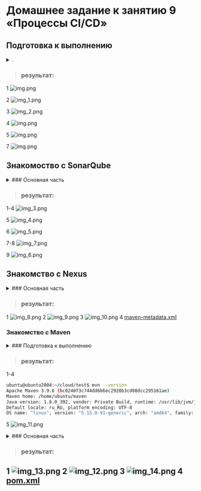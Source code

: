 # Домашнее задание к занятию 9 «Процессы CI/CD»

## Подготовка к выполнению

<details> <summary> . </summary>

1. Создайте два VM в Yandex Cloud с параметрами: 2CPU 4RAM Centos7 (остальное по минимальным требованиям).
2. Пропишите в [inventory] созданные хосты.
3. Добавьте в [files] файл со своим публичным ключом (id_rsa.pub). Если ключ называется иначе — найдите таску в плейбуке, которая использует id_rsa.pub имя, и исправьте на своё.
4. Запустите playbook, ожидайте успешного завершения.
5. Проверьте готовность SonarQube через [браузер].
6. Зайдите под admin\admin, поменяйте пароль на свой.
7. Проверьте готовность Nexus через [бразуер].
8. Подключитесь под admin\admin123, поменяйте пароль, сохраните анонимный доступ.
</details>

> ### результат:
> 
1 ![img.png](files/img/img4.png) 

2 ![img_1.png](files/img/img_1.png)

3 ![img_2.png](files/img/img_2.png) 

4 ![img.png](files/img/img.png)

5 ![img.png](files/img/img2.png)

7 ![img.png](files/img/img3.png)


## Знакомоство с SonarQube
<details> <summary> ### Основная часть </summary>

1. Создайте новый проект, название произвольное.
2. Скачайте пакет sonar-scanner, который вам предлагает скачать SonarQube.
3. Сделайте так, чтобы binary был доступен через вызов в shell (или поменяйте переменную PATH, или любой другой, удобный вам способ).
4. Проверьте `sonar-scanner --version`.
5. Запустите анализатор против кода из директории [example] с дополнительным ключом `-Dsonar.coverage.exclusions=fail.py`.
6. Посмотрите результат в интерфейсе.
7. Исправьте ошибки, которые он выявил, включая warnings.
8. Запустите анализатор повторно — проверьте, что QG пройдены успешно.
9. Сделайте скриншот успешного прохождения анализа, приложите к решению ДЗ.
</details>

> ### результат:
> 
1-4 ![img_3.png](files/img/img_3.png)

5 ![img_4.png](files/img/img_4.png)

6 ![img_5.png](files/img/img_5.png)

7-8 ![img_7.png](files/img/img_7.png)

9 ![img_6.png](files/img/img_6.png)

## Знакомство с Nexus
<details> <summary> ### Основная часть </summary>
1. В репозиторий `maven-public` загрузите артефакт с GAV-параметрами:
 *    groupId: netology;
 *    artifactId: java;
 *    version: 8_282;
 *    classifier: distrib;
 *    type: tar.gz.
2. В него же загрузите такой же артефакт, но с version: 8_102.
3. Проверьте, что все файлы загрузились успешно.
4. В ответе пришлите файл `maven-metadata.xml` для этого артефекта.
</details>

>  ### результат:
>
1 ![img_8.png](files/img/img_8.png)
2 ![img_9.png](files/img/img_9.png)
3 ![img_10.png](files/img/img_10.png)
4 [maven-metadata.xml](src%2Fmaven-metadata.xml)

### Знакомство с Maven
<details> <summary> ### Подготовка к выполнению </summary>

1. Скачайте дистрибутив с [maven]
2. Разархивируйте, сделайте так, чтобы binary был доступен через вызов в shell (или поменяйте переменную PATH, или любой другой, удобный вам способ).
3. Удалите из `apache-maven-<version>/conf/settings.xml` упоминание о правиле, отвергающем HTTP- соединение — раздел mirrors —> id: my-repository-http-unblocker.
4. Проверьте `mvn --version`.
5. Заберите директорию [mvn] с pom.
</details>

>  ### результат:
>
1-4
```bash
ubuntu@ubuntu2004:~/cloud/test$ mvn --version
Apache Maven 3.9.6 (bc0240f3c744dd6b6ec2920b3cd08dcc295161ae)
Maven home: /home/ubuntu/maven
Java version: 1.8.0_392, vendor: Private Build, runtime: /usr/lib/jvm/java-8-openjdk-amd64/jre
Default locale: ru_RU, platform encoding: UTF-8
OS name: "linux", version: "5.15.0-91-generic", arch: "amd64", family: "unix"
```
5 ![img_11.png](files/img/img_11.png)

<details> <summary> ### Основная часть </summary>

1. Поменяйте в `pom.xml` блок с зависимостями под ваш артефакт из первого пункта задания для Nexus (java с версией 8_282).
2. Запустите команду `mvn package` в директории с `pom.xml`, ожидайте успешного окончания.
3. Проверьте директорию `~/.m2/repository/`, найдите ваш артефакт.
4. В ответе пришлите исправленный файл `pom.xml`.
</details>

>  ### результат:
>

1 ![img_13.png](files/img/img_13.png) 
2 ![img_12.png](files/img/img_12.png)
3 ![img_14.png](files/img/img_14.png)
4 [pom.xml](src%2Fpom.xml)
---

